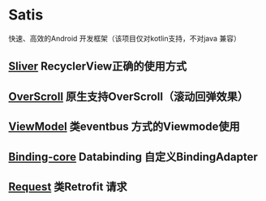 # Satis
快速、高效的Android 开发框架（该项目仅对kotlin支持，不对java 兼容）

## [Sliver](https://github.com/sunshaobei/Satis/blob/master/sliver) RecyclerView正确的使用方式

## [OverScroll](https://github.com/sunshaobei/Satis/tree/master/overscroll) 原生支持OverScroll（滚动回弹效果）

## [ViewModel](https://github.com/sunshaobei/Satis/tree/master/viewmodel-processor) 类eventbus 方式的Viewmode使用

## [Binding-core](https://github.com/sunshaobei/Satis/tree/master/binding-core) Databinding 自定义BindingAdapter 

## [Request]() 类Retrofit 请求
